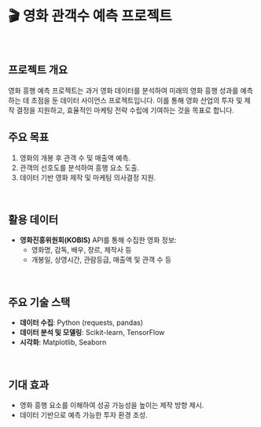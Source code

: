 # 🎬 영화 관객수 예측 프로젝트
<br>

## 프로젝트 개요
영화 흥행 예측 프로젝트는 과거 영화 데이터를 분석하여 미래의 영화 흥행 성과를 예측하는 데 초점을 둔 데이터 사이언스 프로젝트입니다. 이를 통해 영화 산업의 투자 및 제작 결정을 지원하고, 효율적인 마케팅 전략 수립에 기여하는 것을 목표로 합니다.
<br>

## 주요 목표
1. 영화의 개봉 후 관객 수 및 매출액 예측.
2. 관객의 선호도를 분석하여 흥행 요소 도출.
3. 데이터 기반 영화 제작 및 마케팅 의사결정 지원.
<br>

## 활용 데이터
- **영화진흥위원회(KOBIS)** API를 통해 수집한 영화 정보:
  - 영화명, 감독, 배우, 장르, 제작사 등
  - 개봉일, 상영시간, 관람등급, 매출액 및 관객 수 등
<br>

## 주요 기술 스택
- **데이터 수집**: Python (requests, pandas)
- **데이터 분석 및 모델링**: Scikit-learn, TensorFlow
- **시각화**: Matplotlib, Seaborn
<br>

## 기대 효과
- 영화 흥행 요소를 이해하여 성공 가능성을 높이는 제작 방향 제시.
- 데이터 기반으로 예측 가능한 투자 환경 조성.

